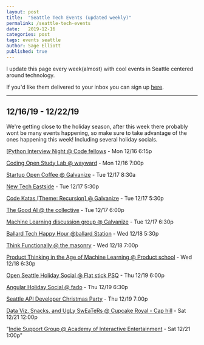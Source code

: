 ```yaml
---
layout: post
title:  "Seattle Tech Events (updated weekly)"
permalink: /seattle-tech-events
date:   2019-12-16
categories: post
tags: events seattle
author: Sage Elliott
published: true
---
```


I update this page every week(almost) with cool events in Seattle centered around technology.

If you'd like them delivered to your inbox you can sign up [here](https://mailchi.mp/32d244a64668/techseattle).

------- 

## 12/16/19 - 12/22/19

We're getting close to the holiday season, after this week there probably wont be many events happening, so make sure to take advantage of the ones happening this week! Including several holiday socials.

[[Python Interview Night @ Code fellows](http://bit.ly/2stB0cp) - Mon 12/16 6:15p

[Coding Open Study Lab @ wayward](http://bit.ly/2YSRHdq) - Mon 12/16 7:00p

[Startup Open Coffee @ Galvanize](http://bit.ly/35u2pJZ) - Tue 12/17 8:30a

[New Tech Eastside](http://bit.ly/2YVtL9k) - Tue 12/17 5:30p

[Code Katas [Theme: Recursion] @ Galvanize](http://bit.ly/34tTjLK) - Tue 12/17 5:30p

[The Good AI @ the collective](http://bit.ly/2PNMGia) - Tue 12/17 6:00p

[Machine Learning discussion group @ Galvanize](http://bit.ly/2Z1CIhu) - Tue 12/17 6:30p

[Ballard Tech Happy Hour @ballard Station](http://bit.ly/2RZV2G4) - Wed 12/18 5:30p

[Think Functionally @ the masonry](http://bit.ly/2LXXlFS) - Wed 12/18 7:00p

[ Product Thinking in the Age of Machine Learning @ Product school](http://bit.ly/2YYvJWC) - Wed 12/18 6:30p

[Open Seattle Holiday Social @ Flat stick PSQ](http://bit.ly/34p1I31) - Thu 12/19 6:00p

[Angular Holiday Social @ fado](http://bit.ly/2qYCpY9) - Thu 12/19 6:30p

[Seattle API Developer Christmas Party](http://bit.ly/35EZk9K) - Thu 12/19 7:00p

[Data Viz, Snacks, and UgLy SwEaTeRs @ Cupcake Royal - Cap hill](http://bit.ly/35oUIEK) - Sat 12/21 12:00p

"[Indie Support Group @ Academy of Interactive Entertainment](http://bit.ly/2swVPDN) - Sat 12/21 1:00p"



